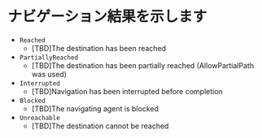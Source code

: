 # ナビゲーション結果を示します

- `Reached`
  - [TBD]The destination has been reached
- `PartiallyReached`
  - [TBD]The destination has been partially reached (AllowPartialPath was used)
- `Interrupted`
  - [TBD]Navigation has been interrupted before completion
- `Blocked`
  - [TBD]The navigating agent is blocked
- `Unreachable`
  - [TBD]The destination cannot be reached
